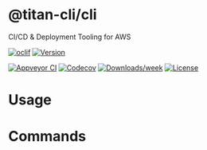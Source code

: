 @titan-cli/cli
=========

CI/CD &amp; Deployment Tooling for AWS

[![oclif](https://img.shields.io/badge/cli-oclif-brightgreen.svg)](https://oclif.io)
[![Version](https://img.shields.io/npm/v/@titan-cli/cli.svg)](https://npmjs.org/package/@titan-cli/cli)

[![Appveyor CI](https://ci.appveyor.com/api/projects/status/github/davidkelley/titan?branch=master&svg=true)](https://ci.appveyor.com/project/davidkelley/titan/branch/master)
[![Codecov](https://codecov.io/gh/davidkelley/titan/branch/master/graph/badge.svg)](https://codecov.io/gh/davidkelley/titan)
[![Downloads/week](https://img.shields.io/npm/dw/@titan-cli/cli.svg)](https://npmjs.org/package/@titan-cli/cli)
[![License](https://img.shields.io/npm/l/@titan-cli/cli.svg)](https://github.com/davidkelley/titan/blob/master/package.json)

<!-- toc -->
# Usage
<!-- usage -->
# Commands
<!-- commands -->
